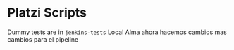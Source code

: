 # Platzi Scripts

Dummy tests are in `jenkins-tests`
Local Alma
ahora hacemos cambios mas cambios para el pipeline
